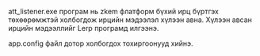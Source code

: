 att_listener.exe програм нь zkem флатформ бүхий ирц бүртгэх төхөөрөмжтэй холбогдож ирцийн мэдээлэл хүлээн авна. Хүлээн авсан ирцийн мэдээллийг Lerp програмд илгээнэ.

app.config файл дотор холбогдох тохиргоонууд хийнэ.
